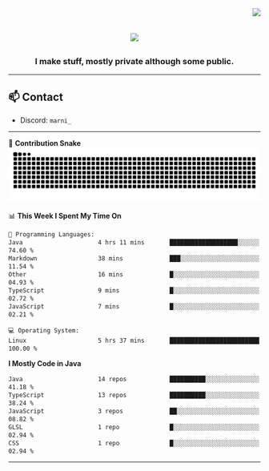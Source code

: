 <img align="right" src="https://komarev.com/ghpvc/?username=itzmarni&label=Profile%20views&color=0e75b6&style=flat">

<h1 align="center">
  <a href="https://git.io/typing-svg">
    <img src="https://readme-typing-svg.herokuapp.com/?lines=Hi+👋,+I'm+Marni!;&center=true&size=30">
  </a>
</h1>
<h3 align="center">I make stuff, mostly private although some public.</h3>

---

## 📫 Contact

- Discord: `marni_`

---

🐍 **Contribution Snake**
<picture>
  <source media="(prefers-color-scheme: dark)" srcset="https://github.com/ItzMarni/ItzMarni/blob/output/github-contribution-grid-snake-dark.svg" />
  <source media="(prefers-color-scheme: light)" srcset="https://github.com/ItzMarni/ItzMarni/blob/output/github-contribution-grid-snake.svg" />
  <img alt="github-snake" src="https://github.com/ItzMarni/ItzMarni/blob/output/github-contribution-grid-snake-dark.svg" />
</picture>

<!--START_SECTION:waka-->
📊 **This Week I Spent My Time On** 

```text
💬 Programming Languages: 
Java                     4 hrs 11 mins       ███████████████████░░░░░░   74.60 % 
Markdown                 38 mins             ███░░░░░░░░░░░░░░░░░░░░░░   11.54 % 
Other                    16 mins             █░░░░░░░░░░░░░░░░░░░░░░░░   04.93 % 
TypeScript               9 mins              █░░░░░░░░░░░░░░░░░░░░░░░░   02.72 % 
JavaScript               7 mins              █░░░░░░░░░░░░░░░░░░░░░░░░   02.21 % 

💻 Operating System: 
Linux                    5 hrs 37 mins       █████████████████████████   100.00 % 
```

**I Mostly Code in Java** 

```text
Java                     14 repos            ██████████░░░░░░░░░░░░░░░   41.18 % 
TypeScript               13 repos            ██████████░░░░░░░░░░░░░░░   38.24 % 
JavaScript               3 repos             ██░░░░░░░░░░░░░░░░░░░░░░░   08.82 % 
GLSL                     1 repo              █░░░░░░░░░░░░░░░░░░░░░░░░   02.94 % 
CSS                      1 repo              █░░░░░░░░░░░░░░░░░░░░░░░░   02.94 % 
```




<!--END_SECTION:waka-->

-------
